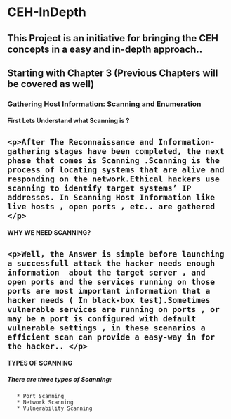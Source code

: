 # CEH-InDepth
This  Project is an initiative for  bringing the CEH concepts in a easy and in-depth approach..
---------------------------------
## Starting with Chapter 3 (Previous Chapters will be covered as well)
### Gathering Host Information: Scanning and Enumeration

#### First Lets Understand what Scanning is ?
`<p>After The Reconnaissance and Information-gathering stages have been completed, the next phase that comes is Scanning .Scanning is the process of locating systems that are alive and responding on the network.Ethical hackers use scanning to identify target systems’ IP addresses. In Scanning Host Information like live hosts , open ports , etc.. are gathered </p>`
----------------------------
#### WHY WE NEED SCANNING?
`<p>Well, the Answer is simple before launching a successfull attack the hacker needs enough information  about the target server , and open ports and the services running on those ports are most important information that a hacker needs ( In black-box test).Sometimes vulnerable services are running on ports , or may be a port is configured with default vulnerable settings , in these scenarios a efficient scan can provide a easy-way in for the hacker.. </p>`
------------------------------------------------
#### TYPES OF SCANNING
##### There are three types of Scanning:
       * Port Scanning 
       * Network Scanning
       * Vulnerability Scanning
